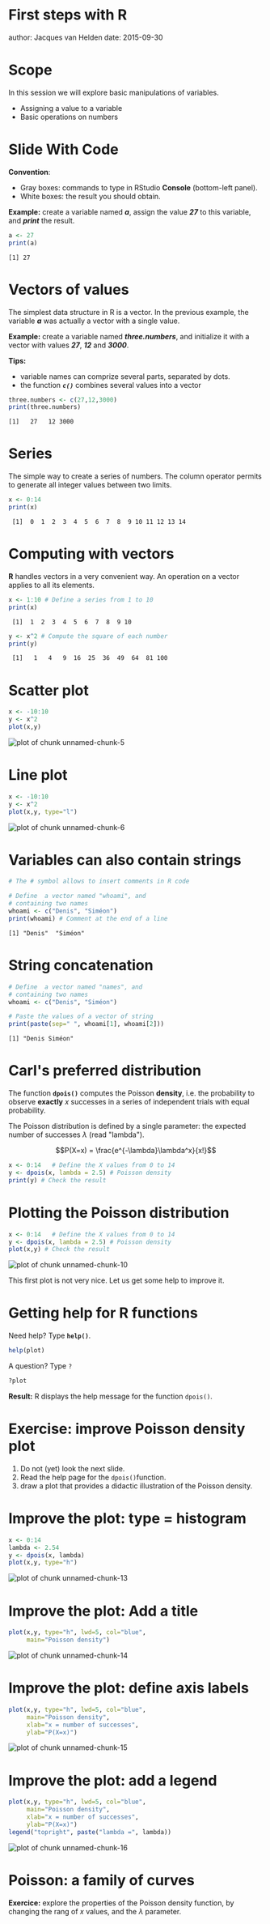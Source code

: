  First steps with R
========================================================
author: Jacques van Helden
date: 2015-09-30

Scope
========================================================

In this session we will explore basic manipulations of variables.

- Assigning a value to a variable
- Basic operations on numbers

Slide With Code
========================================================

**Convention**: 

- Gray boxes: commands to type in RStudio **Console** (bottom-left panel).
- White boxes: the result you should obtain.

**Example:** create a variable named ***a***, assign the value ***27*** to this variable, and ***print*** the result. 


```r
a <- 27
print(a)
```

```
[1] 27
```

Vectors of values
========================================================

The simplest data structure in R is a vector.
In the previous example, the variable ***a*** was actually a vector with a single value.

**Example:** create a variable named  ***three.numbers***, and initialize it with a vector with values ***27***, ***12*** and ***3000***.

**Tips:**
- variable names can comprize several parts, separated by dots.
- the function ***`c()`*** combines several values into a vector


```r
three.numbers <- c(27,12,3000)
print(three.numbers)
```

```
[1]   27   12 3000
```



Series
========================================================

The simple way to create a series of numbers.
The column operator permits to generate all integer values between two limits.


```r
x <- 0:14
print(x)
```

```
 [1]  0  1  2  3  4  5  6  7  8  9 10 11 12 13 14
```

Computing with vectors
========================================================

**R** handles vectors in a very convenient way. 
An operation on a vector applies to all its elements.


```r
x <- 1:10 # Define a series from 1 to 10
print(x)
```

```
 [1]  1  2  3  4  5  6  7  8  9 10
```

```r
y <- x^2 # Compute the square of each number
print(y)
```

```
 [1]   1   4   9  16  25  36  49  64  81 100
```


Scatter plot
========================================================


```r
x <- -10:10
y <- x^2
plot(x,y)
```

![plot of chunk unnamed-chunk-5](01_first_steps_with_R-figure/unnamed-chunk-5-1.png) 

Line plot
========================================================


```r
x <- -10:10
y <- x^2
plot(x,y, type="l")
```

![plot of chunk unnamed-chunk-6](01_first_steps_with_R-figure/unnamed-chunk-6-1.png) 



Variables can also contain strings
========================================================


```r
# The # symbol allows to insert comments in R code

# Define  a vector named "whoami", and 
# containing two names
whoami <- c("Denis", "Siméon")
print(whoami) # Comment at the end of a line
```

```
[1] "Denis"  "Siméon"
```

String concatenation
========================================================


```r
# Define  a vector named "names", and 
# containing two names
whoami <- c("Denis", "Siméon")

# Paste the values of a vector of string 
print(paste(sep=" ", whoami[1], whoami[2]))
```

```
[1] "Denis Siméon"
```


Carl's preferred distribution
========================================================

The function **`dpois()`** computes the Poisson **density**, i.e. the probability to observe **exactly** $x$ successes in a series of independent trials with equal probability.

The Poisson distribution is defined by a single parameter: the expected number of successes $\lambda$ (read "lambda").

$$P(X=x) = \frac{e^{-\lambda}\lambda^x}{x!}$$


```r
x <- 0:14   # Define the X values from 0 to 14
y <- dpois(x, lambda = 2.5) # Poisson density
print(y) # Check the result
```

Plotting the Poisson distribution
========================================================


```r
x <- 0:14   # Define the X values from 0 to 14
y <- dpois(x, lambda = 2.5) # Poisson density
plot(x,y) # Check the result
```

![plot of chunk unnamed-chunk-10](01_first_steps_with_R-figure/unnamed-chunk-10-1.png) 

This first plot is not very nice. Let us get some help to improve it.

Getting help for R functions
========================================================

Need help? Type **`help()`**. 


```r
help(plot)
```

A question? Type `?`


```r
?plot
```

**Result:** R displays the help message for the function `dpois()`.

Exercise: improve Poisson density plot
========================================================

1. Do not (yet) look the next slide.
2. Read the help page for the `dpois()`function.
3. draw a plot that provides a didactic illustration of the  Poisson density.

Improve the plot: type = histogram
========================================================


```r
x <- 0:14
lambda <- 2.54
y <- dpois(x, lambda)
plot(x,y, type="h")
```

![plot of chunk unnamed-chunk-13](01_first_steps_with_R-figure/unnamed-chunk-13-1.png) 

Improve the plot: Add a title
========================================================


```r
plot(x,y, type="h", lwd=5, col="blue",
     main="Poisson density")
```

![plot of chunk unnamed-chunk-14](01_first_steps_with_R-figure/unnamed-chunk-14-1.png) 

Improve the plot: define axis labels
========================================================


```r
plot(x,y, type="h", lwd=5, col="blue",
     main="Poisson density",
     xlab="x = number of successes",
     ylab="P(X=x)")
```

![plot of chunk unnamed-chunk-15](01_first_steps_with_R-figure/unnamed-chunk-15-1.png) 

Improve the plot: add a legend
========================================================


```r
plot(x,y, type="h", lwd=5, col="blue",
     main="Poisson density",
     xlab="x = number of successes",
     ylab="P(X=x)")
legend("topright", paste("lambda =", lambda))
```

![plot of chunk unnamed-chunk-16](01_first_steps_with_R-figure/unnamed-chunk-16-1.png) 


Poisson: a family of curves
========================================================

**Exercice:** explore the properties of the Poisson density function, by changing the rang of $x$ values, and the $\lambda$ parameter.



